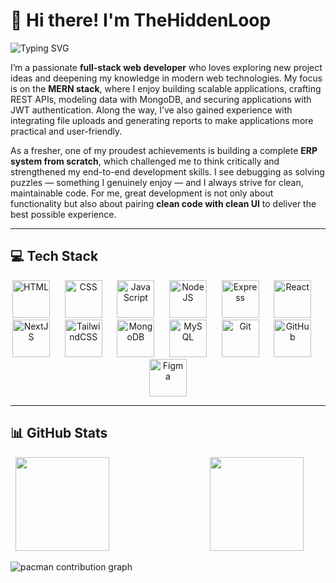 # 👋 Hi there! I'm TheHiddenLoop

![Typing SVG](https://readme-typing-svg.herokuapp.com?font=Fira+Code&size=28&pause=1000&color=00FFAB&width=600&lines=Hi+there,+I'm+TheHiddenLoop)

I’m a passionate **full-stack web developer** who loves exploring new project ideas and deepening my knowledge in modern web technologies. My focus is on the **MERN stack**, where I enjoy building scalable applications, crafting REST APIs, modeling data with MongoDB, and securing applications with JWT authentication. Along the way, I’ve also gained experience with integrating file uploads and generating reports to make applications more practical and user-friendly.

As a fresher, one of my proudest achievements is building a complete **ERP system from scratch**, which challenged me to think critically and strengthened my end-to-end development skills. I see debugging as solving puzzles — something I genuinely enjoy — and I always strive for clean, maintainable code. For me, great development is not only about functionality but also about pairing **clean code with clean UI** to deliver the best possible experience.

---

## 💻 Tech Stack

<p align="center">
  <img src="https://skillicons.dev/icons?i=html" height="60" alt="HTML" />&nbsp;&nbsp;&nbsp;&nbsp;&nbsp;
  <img src="https://skillicons.dev/icons?i=css" height="60" alt="CSS" />&nbsp;&nbsp;&nbsp;&nbsp;&nbsp;
  <img src="https://skillicons.dev/icons?i=js" height="60" alt="JavaScript" />&nbsp;&nbsp;&nbsp;&nbsp;&nbsp;
  <img src="https://skillicons.dev/icons?i=nodejs" height="60" alt="NodeJS" />&nbsp;&nbsp;&nbsp;&nbsp;&nbsp;
  <img src="https://skillicons.dev/icons?i=express" height="60" alt="Express" />&nbsp;&nbsp;&nbsp;&nbsp;&nbsp;
  <img src="https://skillicons.dev/icons?i=react" height="60" alt="React" />&nbsp;&nbsp;&nbsp;&nbsp;&nbsp;
  <img src="https://skillicons.dev/icons?i=nextjs" height="60" alt="NextJS" />&nbsp;&nbsp;&nbsp;&nbsp;&nbsp;
  <img src="https://skillicons.dev/icons?i=tailwind" height="60" alt="TailwindCSS" />&nbsp;&nbsp;&nbsp;&nbsp;&nbsp;
  <img src="https://skillicons.dev/icons?i=mongodb" height="60" alt="MongoDB" />&nbsp;&nbsp;&nbsp;&nbsp;&nbsp;
  <img src="https://skillicons.dev/icons?i=mysql" height="60" alt="MySQL" />&nbsp;&nbsp;&nbsp;&nbsp;&nbsp;
  <img src="https://skillicons.dev/icons?i=git" height="60" alt="Git" />&nbsp;&nbsp;&nbsp;&nbsp;&nbsp;
  <img src="https://skillicons.dev/icons?i=github" height="60" alt="GitHub" />&nbsp;&nbsp;&nbsp;&nbsp;&nbsp;
  <img src="https://skillicons.dev/icons?i=figma" height="60" alt="Figma" />
</p>


---

## 📊 GitHub Stats

<p align="center">

  <img src="https://github-readme-stats.vercel.app/api?username=TheHiddenLoop&theme=dark&hide_border=false&include_all_commits=true&count_private=true" height="150" />&nbsp;&nbsp;&nbsp;  &nbsp;&nbsp;&nbsp;  &nbsp;&nbsp;&nbsp; 
  &nbsp;&nbsp;&nbsp;  &nbsp;&nbsp;&nbsp;  &nbsp;&nbsp;&nbsp;  &nbsp;&nbsp;&nbsp;  &nbsp;&nbsp;&nbsp;
  <img src="https://nirzak-streak-stats.vercel.app/?user=TheHiddenLoop&theme=dark&hide_border=false" height="150" />
</p>


<picture>
  <source media="(prefers-color-scheme: dark)" srcset="https://raw.githubusercontent.com/maurodesouza/maurodesouza/output/pacman-contribution-graph-dark.svg">
  <source media="(prefers-color-scheme: light)" srcset="https://raw.githubusercontent.com/maurodesouza/maurodesouza/output/pacman-contribution-graph.svg">
  <img alt="pacman contribution graph" src="https://raw.githubusercontent.com/maurodesouza/maurodesouza/output/pacman-contribution-graph.svg">
</picture>
